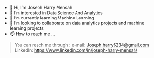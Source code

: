 - 👋 Hi, I’m Joseph Harry Mensah
- 👀 I’m interested in Data Science And Analytics
- 🌱 I’m currently learning Machine Learning
- 💞️ I’m looking to collaborate on data analytics projects and machine learning projects
- 📫 How to reach me ... 
 > You can reach me through :
   > e-mail: Joseph.harry6234@gmail.com
   > LinkedIn: https://www.linkedin.com/in/joseph-harry-mensah/

<!---
Harry6234/Harry6234 is a ✨ special ✨ repository because its `README.md` (this file) appears on your GitHub profile.
You can click the Preview link to take a look at your changes.
--->
